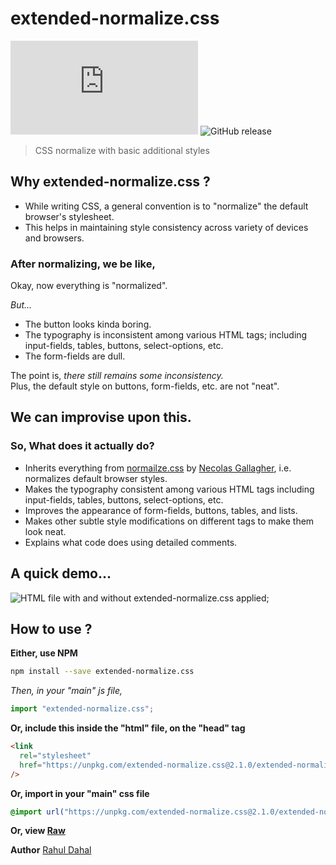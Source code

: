 # extended-normalize.css

![GitHub license](https://img.shields.io/github/license/rahuldahal/extended-normalize.css)
![GitHub release](https://img.shields.io/github/package-json/v/rahuldahal/extended-normalize.css/master)

> CSS normalize with basic additional styles

## Why extended-normalize.css ?

- While writing CSS, a general convention is to "normalize" the default browser's stylesheet.
- This helps in maintaining style consistency across variety of devices and browsers.

### After normalizing, we be like,

Okay, now everything is "normalized". 

*But...*

- The button looks kinda boring.
- The typography is inconsistent among various HTML tags; including input-fields, tables, buttons, select-options, etc.
- The form-fields are dull.

The point is, *there still remains some inconsistency.*<br />
Plus, the default style on buttons, form-fields, etc. are not "neat".

## We can improvise upon this.

### So, What does it actually do?

- Inherits everything from [normailze.css](http://necolas.github.io/normalize.css/) by [Necolas Gallagher](http://nicolasgallagher.com/), i.e. normalizes default browser styles.
- Makes the typography consistent among various HTML tags including input-fields, tables, buttons, select-options, etc.
- Improves the appearance of form-fields, buttons, tables, and lists.
- Makes other subtle style modifications on different tags to make them look neat.
- Explains what code does using detailed comments.

## A quick demo...

![HTML file with and without extended-normalize.css applied](https://raw.githubusercontent.com/rahuldahal/extended-normalize.css/master/extended-normalize-demo.gif);

## How to use ?

**Either, use NPM**

```sh
npm install --save extended-normalize.css
```

_Then, in your "main" js file,_

```javascript
import "extended-normalize.css";
```

**Or, include this inside the "html" file, on the "head" tag**

```html
<link
  rel="stylesheet"
  href="https://unpkg.com/extended-normalize.css@2.1.0/extended-normalize.css"
/>
```

**Or, import in your "main" css file**

```css
@import url("https://unpkg.com/extended-normalize.css@2.1.0/extended-normalize.css");
```

**Or, view [Raw](https://unpkg.com/extended-normalize.css@2.1.0/extended-normalize.css)**



**Author**
[Rahul Dahal](http://rahuldahal.com.np)
